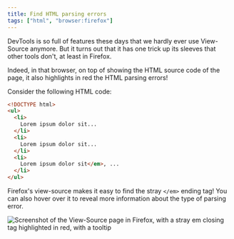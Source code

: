 ```yaml
---
title: Find HTML parsing errors
tags: ["html", "browser:firefox"]
---
```

DevTools is so full of features these days that we hardly ever use View-Source anymore. But it turns out that it has one trick up its sleeves that other tools don't, at least in Firefox.

Indeed, in that browser, on top of showing the HTML source code of the page, it also highlights in red the HTML parsing errors!

Consider the following HTML code:

```html
<!DOCTYPE html>
<ul>
  <li>
    Lorem ipsum dolor sit...
  </li>
  <li>
    Lorem ipsum dolor sit...
  </li>
  <li>
    Lorem ipsum dolor sit</em>, ...
  </li>
</ul>
```

Firefox's view-source makes it easy to find the stray `</em>` ending tag! You can also hover over it to reveal more information about the type of parsing error.

![Screenshot of the View-Source page in Firefox, with a stray em closing tag highlighted in red, with a tooltip](/assets/img/find-html-parsing-errors.png)
